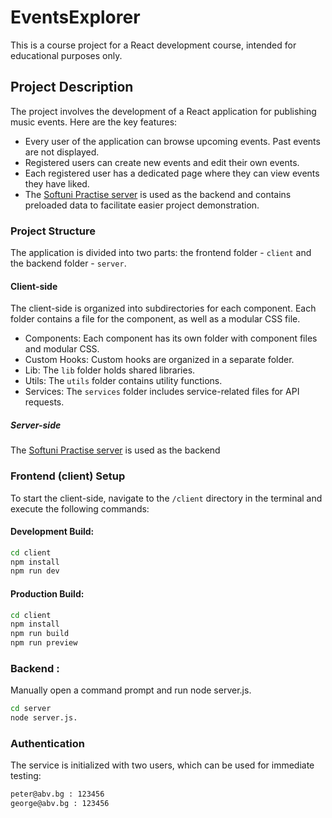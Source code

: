 # EventsExplorer

This is a course project for a React development course, intended for educational purposes only.

## Project Description

The project involves the development of a React application for publishing music events. Here are the key features:

- Every user of the application can browse upcoming events. Past events are not displayed.
- Registered users can create new events and edit their own events.
- Each registered user has a dedicated page where they can view events they have liked.
- The [Softuni Practise server](https://github.com/softuni-practice-server/softuni-practice-server) is used as the backend and contains preloaded data to facilitate easier project demonstration.

### Project Structure

The application is divided into two parts: the frontend folder - `client` and the backend folder - `server`.

#### Client-side

The client-side is organized into subdirectories for each component. Each folder contains a file for the component, as well as a modular CSS file.

- Components: Each component has its own folder with component files and modular CSS.
- Custom Hooks: Custom hooks are organized in a separate folder.
- Lib: The `lib` folder holds shared libraries.
- Utils: The `utils` folder contains utility functions.
- Services: The `services` folder includes service-related files for API requests.

##### Server-side

The [Softuni Practise server](https://github.com/softuni-practice-server/softuni-practice-server) is used as the backend

### Frontend (client) Setup

To start the client-side, navigate to the `/client` directory in the terminal and execute the following commands:

#### Development Build:
```bash
cd client
npm install
npm run dev
```
#### Production Build:
```bash
cd client
npm install
npm run build
npm run preview
```
### Backend :

Manually open a command prompt and run node server.js.
```bash
cd server
node server.js.
```
### Authentication
The service is initialized with two users, which can be used for immediate testing:
```bash
peter@abv.bg : 123456
george@abv.bg : 123456
```
